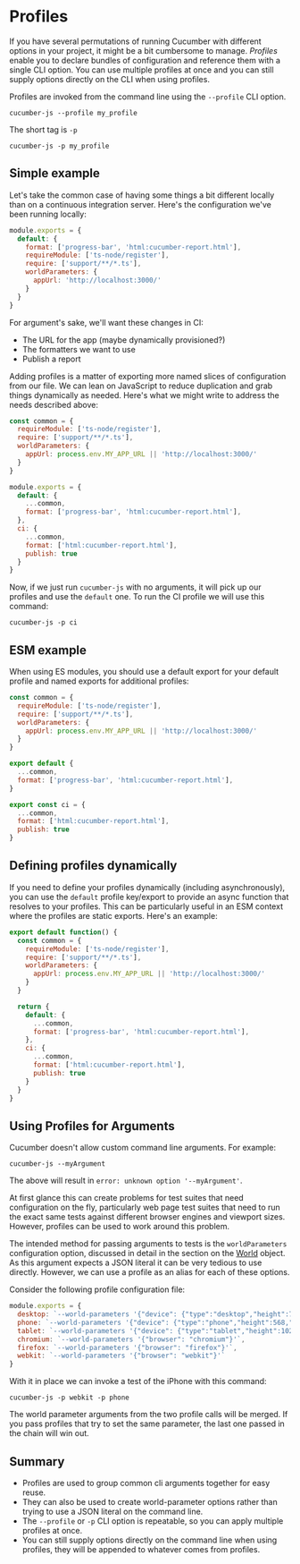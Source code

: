 # Profiles

If you have several permutations of running Cucumber with different options in your project, it might be a bit cumbersome to manage. *Profiles* enable you to declare bundles of configuration and reference them with a single CLI option. You can use multiple profiles at once and you can still supply options directly on the CLI when using profiles.

Profiles are invoked from the command line using the `--profile` CLI option.

```shell
cucumber-js --profile my_profile
```

The short tag is `-p`

```shell
cucumber-js -p my_profile
```

## Simple example

Let's take the common case of having some things a bit different locally than on a continuous integration server. Here's the configuration we've been running locally:

```javascript
module.exports = {
  default: {
    format: ['progress-bar', 'html:cucumber-report.html'],
    requireModule: ['ts-node/register'],
    require: ['support/**/*.ts'],
    worldParameters: {
      appUrl: 'http://localhost:3000/'
    }
  }
}
```

For argument's sake, we'll want these changes in CI:

- The URL for the app (maybe dynamically provisioned?)
- The formatters we want to use
- Publish a report

Adding profiles is a matter of exporting more named slices of configuration from our file. We can lean on JavaScript to reduce duplication and grab things dynamically as needed. Here's what we might write to address the needs described above:

```javascript
const common = {
  requireModule: ['ts-node/register'],
  require: ['support/**/*.ts'],
  worldParameters: {
    appUrl: process.env.MY_APP_URL || 'http://localhost:3000/'
  }
}

module.exports = {
  default: {
    ...common,
    format: ['progress-bar', 'html:cucumber-report.html'],
  },
  ci: {
    ...common,
    format: ['html:cucumber-report.html'],
    publish: true
  }
}
```

Now, if we just run `cucumber-js` with no arguments, it will pick up our profiles and use the `default` one.  To run the CI profile we will use this command:

```shell
cucumber-js -p ci
```

## ESM example

When using ES modules, you should use a default export for your default profile and named exports for additional profiles:

```javascript
const common = {
  requireModule: ['ts-node/register'],
  require: ['support/**/*.ts'],
  worldParameters: {
    appUrl: process.env.MY_APP_URL || 'http://localhost:3000/'
  }
}

export default {
  ...common,
  format: ['progress-bar', 'html:cucumber-report.html'],
}

export const ci = {
  ...common,
  format: ['html:cucumber-report.html'],
  publish: true
}
```

## Defining profiles dynamically

If you need to define your profiles dynamically (including asynchronously), you can use the `default` profile key/export to provide an async function that resolves to your profiles. This can be particularly useful in an ESM context where the profiles are static exports. Here's an example:

```javascript
export default function() {
  const common = {
    requireModule: ['ts-node/register'],
    require: ['support/**/*.ts'],
    worldParameters: {
      appUrl: process.env.MY_APP_URL || 'http://localhost:3000/'
    }
  }

  return {
    default: {
      ...common,
      format: ['progress-bar', 'html:cucumber-report.html'],
    },
    ci: {
      ...common,
      format: ['html:cucumber-report.html'],
      publish: true
    }
  }
}
```

## Using Profiles for Arguments

Cucumber doesn't allow custom command line arguments. For example:

```shell
cucumber-js --myArgument
```

The above will result in `error: unknown option '--myArgument'`.

At first glance this can create problems for test suites that need configuration on the fly, particularly web page test suites that need to run the exact same tests against different browser engines and viewport sizes. However, profiles can be used to work around this problem.

The intended method for passing arguments to tests is the `worldParameters` configuration option, discussed in detail in the section on the [World](./support_files/world.md) object. As this argument expects a JSON literal it can be very tedious to use directly. However, we can use a profile as an alias for each of these options.

Consider the following profile configuration file:

```javascript 
module.exports = {
  desktop: `--world-parameters '{"device": {"type":"desktop","height":720,"width":1280}}'`,
  phone: `--world-parameters '{"device": {"type":"phone","height":568,"width":320}}'`,
  tablet: `--world-parameters '{"device": {"type":"tablet","height":1024,"width":768}}'`,
  chromium: `--world-parameters '{"browser": "chromium"}'`,
  firefox: `--world-parameters '{"browser": "firefox"}'`,
  webkit: `--world-parameters '{"browser": "webkit"}'`
}
```
With it in place we can invoke a test of the iPhone with this command:

```shell
cucumber-js -p webkit -p phone
```

The world parameter arguments from the two profile calls will be merged. If you pass profiles that try to set the same parameter, the last one passed in the chain will win out.

## Summary
- Profiles are used to group common cli arguments together for easy reuse.
- They can also be used to create world-parameter options rather than trying to use a JSON literal on the command line.
- The `--profile` or `-p` CLI option is repeatable, so you can apply multiple profiles at once.
- You can still supply options directly on the command line when using profiles, they will be appended to whatever comes from profiles.
